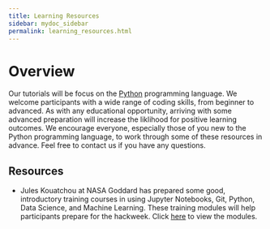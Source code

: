 ```yaml
---
title: Learning Resources
sidebar: mydoc_sidebar
permalink: learning_resources.html
---
```


# Overview

Our tutorials will be focus on the [Python](https://www.python.org/) programming language. We welcome participants with a wide range of coding skills, from beginner to advanced. As with any educational opportunity, arriving with some advanced preparation will increase the liklihood for positive learning outcomes. We encourage everyone, especially those of you new to the Python programming language, to work through some of these resources in advance. Feel free to contact us if you have any questions.

## Resources

* Jules Kouatchou at NASA Goddard has prepared some good, introductory training courses in using Jupyter Notebooks, Git, Python, Data Science, and Machine Learning. These training modules will help participants prepare for the hackweek. Click [here](https://astg606.github.io/py_courses/helio_hw2020/) to view the modules.


